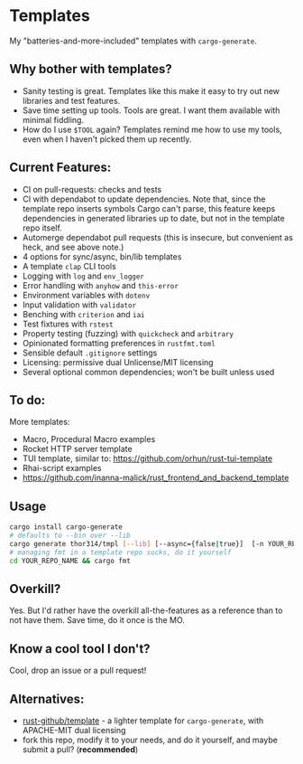 # Templates
My "batteries-and-more-included" templates with `cargo-generate`.

## Why bother with templates? 
- Sanity testing is great. Templates like this make it easy to try out new libraries and test features. 
- Save time setting up tools. Tools are great. I want them available with minimal fiddling.
- How do I use `$TOOL` again? Templates remind me how to use my tools, even when I haven't picked them up recently.

## Current Features:
- CI on pull-requests: checks and tests 
- CI with dependabot to update dependencies. Note that, since the template repo inserts symbols Cargo can't parse, this feature keeps dependencies in generated libraries up to date, but not in the template repo itself.
- Automerge dependabot pull requests (this is insecure, but convenient as heck, and see above note.)
- 4 options for sync/async, bin/lib templates
- A template `clap` CLI tools
- Logging with `log` and `env_logger`
- Error handling with `anyhow` and `this-error`
- Environment variables with `dotenv`
- Input validation with `validator`
- Benching with `criterion` and `iai`
- Test fixtures with `rstest`
- Property testing (fuzzing) with `quickcheck` and `arbitrary`
- Opinionated formatting preferences in `rustfmt.toml`
- Sensible default `.gitignore` settings
- Licensing: permissive dual Unlicense/MIT licensing
- Several optional common dependencies; won't be built unless used

## To do:
More templates:
- Macro, Procedural Macro examples
- Rocket HTTP server template
- TUI template, similar to: https://github.com/orhun/rust-tui-template
- Rhai-script examples
- https://github.com/inanna-malick/rust_frontend_and_backend_template

## Usage
```sh
cargo install cargo-generate
# defaults to --bin over --lib
cargo generate thor314/tmpl [--lib] [--async={false|true}]  [-n YOUR_REPO_NAME] 
# managing fmt in a template repo sucks, do it yourself
cd YOUR_REPO_NAME && cargo fmt
```

## Overkill?
Yes. But I'd rather have the overkill all-the-features as a reference than to not have them. Save time, do it once is
the MO.

## Know a cool tool I don't?
Cool, drop an issue or a pull request!

## Alternatives:
- [rust-github/template](https://github.com/rust-github/template) - a lighter template for `cargo-generate`, with APACHE-MIT dual licensing
- fork this repo, modify it to your needs, and do it yourself, and maybe submit a pull? (**recommended**)
